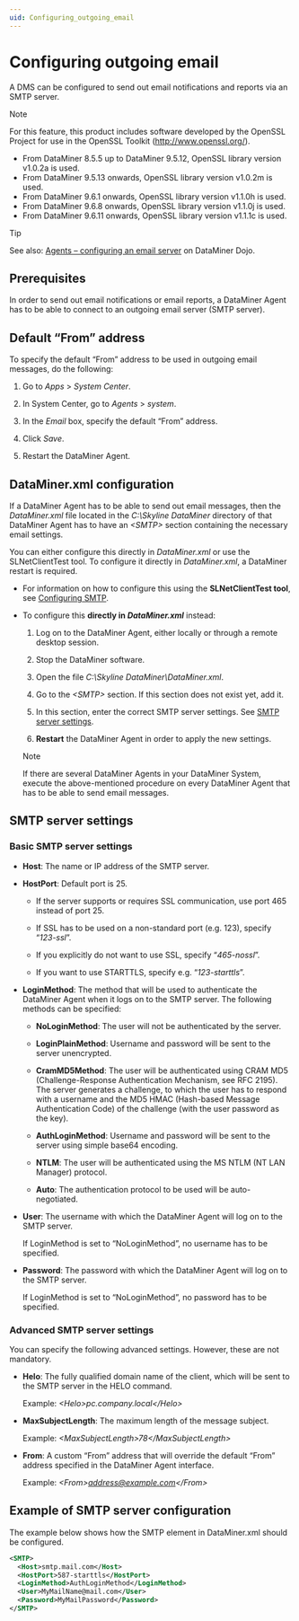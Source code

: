 ```yaml
---
uid: Configuring_outgoing_email
---
```


# Configuring outgoing email

A DMS can be configured to send out email notifications and reports via an SMTP server.

> [!NOTE]
> For this feature, this product includes software developed by the OpenSSL Project for use in the OpenSSL Toolkit (<http://www.openssl.org/>).
>
> - From DataMiner 8.5.5 up to DataMiner 9.5.12, OpenSSL library version v1.0.2a is used.
> - From DataMiner 9.5.13 onwards, OpenSSL library version v1.0.2m is used.
> - From DataMiner 9.6.1 onwards, OpenSSL library version v1.1.0h is used.
> - From DataMiner 9.6.8 onwards, OpenSSL library version v1.1.0j is used.
> - From DataMiner 9.6.11 onwards, OpenSSL library version v1.1.1c is used.

> [!TIP]
> See also: [Agents – configuring an email server](https://community.dataminer.services/video/agents-configuring-an-email-server/) on DataMiner Dojo.

## Prerequisites

In order to send out email notifications or email reports, a DataMiner Agent has to be able to connect to an outgoing email server (SMTP server).

## Default “From” address

To specify the default “From” address to be used in outgoing email messages, do the following:

1. Go to *Apps* > *System Center*.

1. In System Center, go to *Agents* > *system*.

1. In the *Email* box, specify the default “From” address.

1. Click *Save*.

1. Restart the DataMiner Agent.

## DataMiner.xml configuration

If a DataMiner Agent has to be able to send out email messages, then the *DataMiner.xml* file located in the *C:\\Skyline DataMiner* directory of that DataMiner Agent has to have an *\<SMTP>* section containing the necessary email settings.

You can either configure this directly in *DataMiner.xml* or use the SLNetClientTest tool. To configure it directly in *DataMiner.xml*, a DataMiner restart is required.

- For information on how to configure this using the **SLNetClientTest tool**, see [Configuring SMTP](xref:SLNetClientTest_configuring_SMTP).

- To configure this **directly in *DataMiner.xml*** instead:

  1. Log on to the DataMiner Agent, either locally or through a remote desktop session.

  1. Stop the DataMiner software.

  1. Open the file *C:\\Skyline DataMiner\\DataMiner.xml*.

  1. Go to the *\<SMTP>* section. If this section does not exist yet, add it.

  1. In this section, enter the correct SMTP server settings. See [SMTP server settings](#smtp-server-settings).

  1. **Restart** the DataMiner Agent in order to apply the new settings.

  > [!NOTE]
  > If there are several DataMiner Agents in your DataMiner System, execute the above-mentioned procedure on every DataMiner Agent that has to be able to send email messages.

## SMTP server settings

### Basic SMTP server settings

- **Host**: The name or IP address of the SMTP server.

- **HostPort**: Default port is 25.

  - If the server supports or requires SSL communication, use port 465 instead of port 25.

  - If SSL has to be used on a non-standard port (e.g. 123), specify “*123-ssl*”.

  - If you explicitly do not want to use SSL, specify “*465-nossl*”.

  - If you want to use STARTTLS, specify e.g. “*123-starttls*”.

- **LoginMethod**: The method that will be used to authenticate the DataMiner Agent when it logs on to the SMTP server. The following methods can be specified:

  - **NoLoginMethod**: The user will not be authenticated by the server.

  - **LoginPlainMethod**: Username and password will be sent to the server unencrypted.

  - **CramMD5Method**: The user will be authenticated using CRAM MD5 (Challenge-Response Authentication Mechanism, see RFC 2195). The server generates a challenge, to which the user has to respond with a username and the MD5 HMAC (Hash-based Message Authentication Code) of the challenge (with the user password as the key).

  - **AuthLoginMethod**: Username and password will be sent to the server using simple base64 encoding.

  - **NTLM**: The user will be authenticated using the MS NTLM (NT LAN Manager) protocol.

  - **Auto**: The authentication protocol to be used will be auto-negotiated.

- **User**: The username with which the DataMiner Agent will log on to the SMTP server.

  If LoginMethod is set to “NoLoginMethod”, no username has to be specified.

- **Password**: The password with which the DataMiner Agent will log on to the SMTP server.

  If LoginMethod is set to “NoLoginMethod”, no password has to be specified.

### Advanced SMTP server settings

You can specify the following advanced settings. However, these are not mandatory.

- **Helo**: The fully qualified domain name of the client, which will be sent to the SMTP server in the HELO command.

  Example: *\<Helo>pc.company.local\</Helo>*

- **MaxSubjectLength**: The maximum length of the message subject.

  Example: *\<MaxSubjectLength>78\</MaxSubjectLength>*

- **From**: A custom “From” address that will override the default “From” address specified in the DataMiner Agent interface.

  Example: *\<From>address@example.com\</From>*
  
## Example of SMTP server configuration

The example below shows how the SMTP element in DataMiner.xml should be configured.

```xml
<SMTP>
  <Host>smtp.mail.com</Host>
  <HostPort>587-starttls</HostPort>
  <LoginMethod>AuthLoginMethod</LoginMethod>
  <User>MyMailName@mail.com</User>
  <Password>MyMailPassword</Password>
</SMTP>
```
